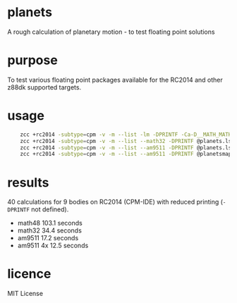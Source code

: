 # planets

A rough calculation of planetary motion - to test floating point solutions

# purpose

To test various floating point packages available for the RC2014 and other z88dk supported targets.

# usage

```sh
    zcc +rc2014 -subtype=cpm -v -m --list -lm -DPRINTF -Ca-D__MATH_MATH48 @planets.lst -o planet48_cpm -create-app
    zcc +rc2014 -subtype=cpm -v -m --list --math32 -DPRINTF @planets.lst -o planet32_cpm -create-app
    zcc +rc2014 -subtype=cpm -v -m --list --am9511 -DPRINTF @planets.lst -o planetapu_cpm -create-app
    zcc +rc2014 -subtype=cpm -v -m --list --am9511 -DPRINTF @planetsmapu.lst -o planetmapu_cpm -create-app
```

# results

40 calculations for 9 bodies on RC2014 (CPM-IDE) with reduced printing (`-DPRINTF` not defined).

 - math48     103.1 seconds
 - math32      34.4 seconds
 - am9511      17.2 seconds
 - am9511 4x   12.5 seconds

# licence

MIT License
